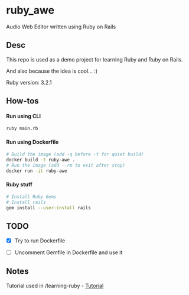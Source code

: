 # ruby_awe
Audio Web Editor written using Ruby on Rails


## Desc
This repo is used as a demo project for learning Ruby and Ruby on Rails.

And also because the idea is cool... :)

Ruby version: 3.2.1


## How-tos

#### Run using CLI
```sh
ruby main.rb
```

#### Run using Dockerfile
```sh
# Build the image (add -q before -t for quiet build)
docker build -t ruby-awe .
# Run the image (add --rm to exit after stop)
docker run -it ruby-awe
```

#### Ruby stuff
```sh
# Install Ruby Gems
# Install rails
gem install --user-install rails
```



## TODO
- [x] Try to run Dockerfile
- [ ] Uncomment Gemfile in Dockerfile and use it



## Notes

Tutorial used in /learning-ruby - [Tutorial](https://www.ruby-lang.org/en/documentation/quickstart/)
